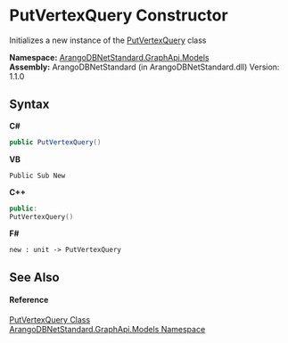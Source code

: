 # PutVertexQuery Constructor 
 

Initializes a new instance of the <a href="100ec490-6630-8e0d-0dc4-c72803422aeb">PutVertexQuery</a> class

**Namespace:**&nbsp;<a href="6fb2338d-d8f7-f9c1-2056-1702fe9bf954">ArangoDBNetStandard.GraphApi.Models</a><br />**Assembly:**&nbsp;ArangoDBNetStandard (in ArangoDBNetStandard.dll) Version: 1.1.0

## Syntax

**C#**<br />
``` C#
public PutVertexQuery()
```

**VB**<br />
``` VB
Public Sub New
```

**C++**<br />
``` C++
public:
PutVertexQuery()
```

**F#**<br />
``` F#
new : unit -> PutVertexQuery
```


## See Also


#### Reference
<a href="100ec490-6630-8e0d-0dc4-c72803422aeb">PutVertexQuery Class</a><br /><a href="6fb2338d-d8f7-f9c1-2056-1702fe9bf954">ArangoDBNetStandard.GraphApi.Models Namespace</a><br />